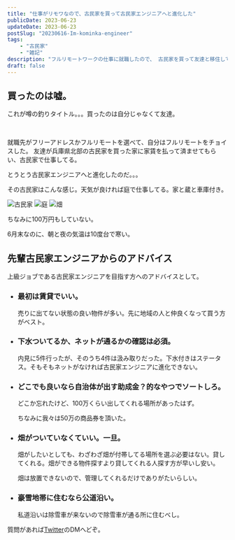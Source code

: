 ```yaml
---
title: "仕事がリモワなので、古民家を買って古民家エンジニアへと進化した"
publicDate: 2023-06-23
updateDate: 2023-06-23
postSlug: "20230616-Im-kominka-engineer"
tags: 
    - "古民家"
    - "雑記"
description: "フルリモートワークの仕事に就職したので、 古民家を買って友達と移住して古民家エンジニアへと進化した"
draft: false
---
```


## 買ったのは嘘。

これが噂の釣りタイトル。。。買ったのは自分じゃなくて友達。

<br>

就職先がフリーアドレスかフルリモートを選べて、自分はフルリモートをチョイスした。
友達が兵庫県北部の古民家を買った家に家賃を払って済ませてもらい、古民家で仕事してる。

とうとう古民家エンジニアへと進化したのだ。。。

その古民家はこんな感じ。天気が良ければ庭で仕事してる。家と蔵と車庫付き。

![古民家](https://marogosteen.dev/2023/kominka-house.png)
![庭](https://marogosteen.dev/2023/kominka-niwa.png)
![畑](https://marogosteen.dev/2023/kominka-hatake.png)

ちなみに100万円もしていない。

6月末なのに、朝と夜の気温は10度台で寒い。

## 先輩古民家エンジニアからのアドバイス

上級ジョブである古民家エンジニアを目指す方へのアドバイスとして。

- ### 最初は賃貸でいい。

    売りに出てない状態の良い物件が多い。先に地域の人と仲良くなって買う方がベスト。

- ### 下水ついてるか、ネットが通るかの確認は必須。

    内見に5件行ったが、そのうち4件は汲み取りだった。下水付きはステータス。そもそもネットがなければ古民家エンジニアに進化できない。

- ### どこでも良いなら自治体が出す助成金？的なやつでソートしろ。

    どこか忘れたけど、100万くらい出してくれる場所があったはず。

    ちなみに我々は50万の商品券を頂いた。

- ### 畑がついていなくていい。一旦。

    畑がしたいとしても、わざわざ畑が付帯してる場所を選ぶ必要はない。貸してくれる。畑ができる物件探すより貸してくれる人探す方が早いし安い。

    畑は放置できないので、管理してくれるだけでありがたいらしい。

- ### 豪雪地帯に住むなら公道沿い。

    私道沿いは除雪車が来ないので除雪車が通る所に住むべし。

質問があれば[Twitter](https://twitter.com/marogosteen)のDMへどぞ。